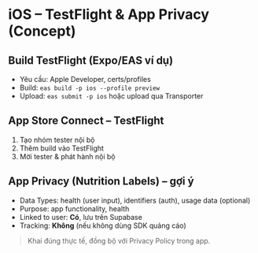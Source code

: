 # iOS – TestFlight & App Privacy (Concept)

## Build TestFlight (Expo/EAS ví dụ)
- Yêu cầu: Apple Developer, certs/profiles
- Build: `eas build -p ios --profile preview`
- Upload: `eas submit -p ios` hoặc upload qua Transporter

## App Store Connect – TestFlight
1) Tạo nhóm tester nội bộ
2) Thêm build vào TestFlight
3) Mời tester & phát hành nội bộ

## App Privacy (Nutrition Labels) – gợi ý
- Data Types: health (user input), identifiers (auth), usage data (optional)
- Purpose: app functionality, health
- Linked to user: **Có**, lưu trên Supabase
- Tracking: **Không** (nếu không dùng SDK quảng cáo)
> Khai đúng thực tế, đồng bộ với Privacy Policy trong app.
